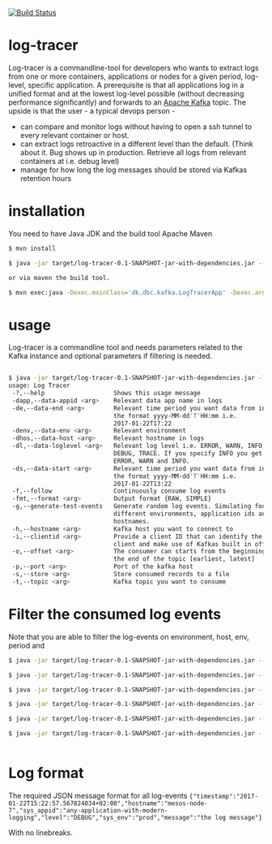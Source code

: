 [![Build Status](https://travis-ci.org/DBCDK/log-tracer.svg?branch=master)](https://travis-ci.org/DBCDK/log-tracer)
# log-tracer
Log-tracer is a commandline-tool for developers who wants to extract logs from one or more containers, applications or nodes for a given period, log-level, specific application. A prerequisite is that all applications log in a unified format and at the lowest log-level possible (without decreasing performance significantly) and forwards to an [Apache Kafka](https://kafka.apache.org/) topic. The upside is that the user - a typical devops person -
* can compare and monitor logs without having to open a ssh tunnel to every relevant container or host.
* can extract logs retroactive in a different level than the default. (Think about it. Bug shows up in production. Retrieve all logs from relevant containers at i.e. debug level)
* manage for how long the log messages should be stored via Kafkas retention hours


# installation
 You need to have Java JDK and the build tool Apache Maven
```bash
$ mvn install

$ java -jar target/log-tracer-0.1-SNAPSHOT-jar-with-dependencies.jar --hostname localhost --port 9092 --topic test

or via maven the build tool.

$ mvn exec:java -Dexec.mainClass='dk.dbc.kafka.LogTracerApp' -Dexec.arguments="--hostname=localhost,--port=9092,--topic=test"
```

# usage 
Log-tracer is a commandline tool and needs parameters related to the Kafka instance and optional parameters if filtering is needed. 
```bash

$ java -jar target/log-tracer-0.1-SNAPSHOT-jar-with-dependencies.jar -?
usage: Log Tracer
 -?,--help                   Shows this usage message
 -dapp,--data-appid <arg>    Relevant data app name in logs
 -de,--data-end <arg>        Relevant time period you want data from in
                             the format yyyy-MM-dd'T'HH:mm i.e.
                             2017-01-22T17:22
 -denv,--data-env <arg>      Relevant environment
 -dhos,--data-host <arg>     Relevant hostname in logs
 -dl,--data-loglevel <arg>   Relevant log level i.e. ERROR, WARN, INFO,
                             DEBUG, TRACE. If you specify INFO you get
                             ERROR, WARN and INFO.
 -ds,--data-start <arg>      Relevant time period you want data from in
                             the format yyyy-MM-dd'T'HH:mm i.e.
                             2017-01-22T13:22
 -f,--follow                 Continuously consume log events
 -fmt,--format <arg>         Output format {RAW, SIMPLE}                            
 -g,--generate-test-events   Generate random log events. Simulating four
                             different environments, application ids and
                             hostnames.
 -h,--hostname <arg>         Kafka host you want to connect to
 -i,--clientid <arg>         Provide a client ID that can identify the
                             client and make use of Kafkas built in offset
 -o,--offset <arg>           The consumer can starts from the beginning or
                             the end of the topic [earliest, latest]
 -p,--port <arg>             Port of the kafka host
 -s,--store <arg>            Store consumed records to a file
 -t,--topic <arg>            Kafka topic you want to consume

```

# Filter the consumed log events
Note that you are able to filter the log-events on environment, host, env, period and
```bash
$ java -jar target/log-tracer-0.1-SNAPSHOT-jar-with-dependencies.jar --hostname localhost --port 9092 --topic testtopic --data-env test

$ java -jar target/log-tracer-0.1-SNAPSHOT-jar-with-dependencies.jar --hostname localhost --port 9092 --topic testtopic --data-host mesos-node-2

$ java -jar target/log-tracer-0.1-SNAPSHOT-jar-with-dependencies.jar --hostname localhost --port 9092 --topic testtopic --data-app dashing-database

$ java -jar target/log-tracer-0.1-SNAPSHOT-jar-with-dependencies.jar --hostname localhost --port 9092 --topic testtopic --data-start 2017-01-06T15:05 --data-end 2017-01-06T15:06

$ java -jar target/log-tracer-0.1-SNAPSHOT-jar-with-dependencies.jar --hostname localhost --port 9092 --topic testtopic --data-loglevel ERROR  --data-env prod 

$ java -jar target/log-tracer-0.1-SNAPSHOT-jar-with-dependencies.jar --hostname localhost --port 9092 --topic testtopic --data-loglevel INFO



```

# Log format
The required  JSON message format for all log-events
`{"timestamp":"2017-01-22T15:22:57.567824034+02:00","hostname":"mesos-node-7","sys_appid":"any-application-with-modern-logging","level":"DEBUG","sys_env":"prod","message":"the log message"}`

With no linebreaks.
